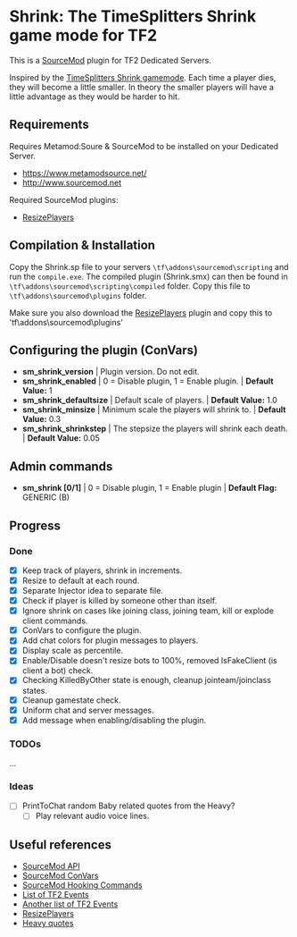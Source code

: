 # Shrink: The TimeSplitters Shrink game mode for TF2

This is a [SourceMod](http://www.sourcemod.net) plugin for TF2 Dedicated Servers.

Inspired by the [TimeSplitters Shrink gamemode](https://timesplitters.fandom.com/wiki/Shrink_(Mode)). Each time a player dies, they will become a little smaller. In theory the smaller players will have a little advantage as they would be harder to hit.

## Requirements
Requires Metamod:Soure & SourceMod to be installed on your Dedicated Server.
- https://www.metamodsource.net/
- http://www.sourcemod.net

Required SourceMod plugins:
- [ResizePlayers](https://forums.alliedmods.net/showthread.php?t=193255)

## Compilation & Installation
Copy the Shrink.sp file to your servers `\tf\addons\sourcemod\scripting` and run the `compile.exe`. The compiled plugin (Shrink.smx) can then be found in `\tf\addons\sourcemod\scripting\compiled` folder. Copy this file to `\tf\addons\sourcemod\plugins` folder.

Make sure you also download the [ResizePlayers](https://forums.alliedmods.net/showthread.php?t=193255) plugin and copy this to 'tf\addons\sourcemod\plugins'

## Configuring the plugin (ConVars)
- **sm_shrink_version** | Plugin version. Do not edit.
- **sm_shrink_enabled** | 0 = Disable plugin, 1 = Enable plugin. | **Default Value:** 1
- **sm_shrink_defaultsize** | Default scale of players. | **Default Value:** 1.0
- **sm_shrink_minsize** | Minimum scale the players will shrink to. | **Default Value:** 0.3
- **sm_shrink_shrinkstep** | The stepsize the players will shrink each death. | **Default Value:** 0.05

## Admin commands
- **sm_shrink [0/1]** | 0 = Disable plugin, 1 = Enable plugin | **Default Flag:** GENERIC (B)

## Progress
### Done
- [x] Keep track of players, shrink in increments.
- [x] Resize to default at each round.
- [x] Separate Injector idea to separate file.
- [x] Check if player is killed by someone other than itself.
- [x] Ignore shrink on cases like joining class, joining team, kill or explode client commands.
- [x] ConVars to configure the plugin.
- [x] Add chat colors for plugin messages to players.
- [x] Display scale as percentile.
- [x] Enable/Disable doesn't resize bots to 100%, removed IsFakeClient (is client a bot) check.
- [x] Checking KilledByOther state is enough, cleanup jointeam/joinclass states.  
- [x] Cleanup gamestate check.
- [x] Uniform chat and server messages.
- [x] Add message when enabling/disabling the plugin.

### TODOs
...

### Ideas
- [ ] PrintToChat random Baby related quotes from the Heavy?
  - [ ] Play relevant audio voice lines.

## Useful references
- [SourceMod API](sourcemod.net/new-api)
- [SourceMod ConVars](https://wiki.alliedmods.net/ConVars_(SourceMod_Scripting))
- [SourceMod Hooking Commands](https://wiki.alliedmods.net/Commands_(SourceMod_Scripting)#Hooking_Commands)
- [List of TF2 Events](https://wiki.alliedmods.net/Team_Fortress_2_Events)
- [Another list of TF2 Events](https://github.com/TF2CutContentWiki/SourceEventRESFiles/blob/master/tf/gameevents.res)
- [ResizePlayers](https://forums.alliedmods.net/showthread.php?t=193255)
- [Heavy quotes](https://wiki.teamfortress.com/wiki/Heavy_responses)